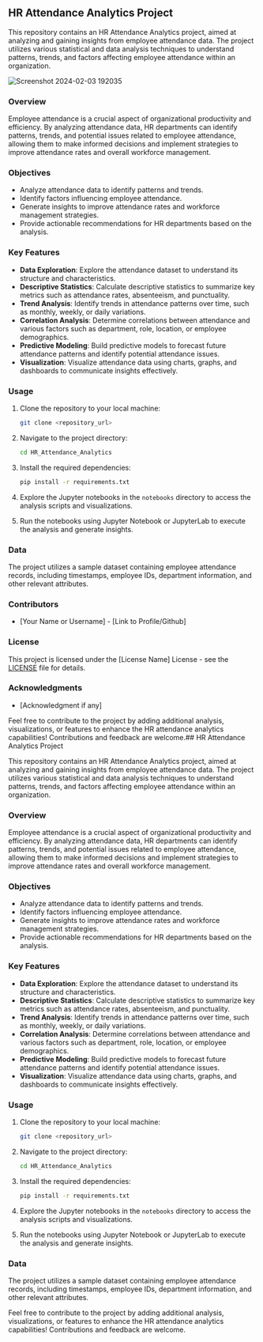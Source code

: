 ## HR Attendance Analytics Project

This repository contains an HR Attendance Analytics project, aimed at analyzing and gaining insights from employee attendance data. The project utilizes various statistical and data analysis techniques to understand patterns, trends, and factors affecting employee attendance within an organization.


![Screenshot 2024-02-03 192035](https://github.com/cphoenix-07/HR-Attendance-Analytics/assets/71826054/9bef190f-e8a1-4263-bbd3-fd2634f9f78a)


### Overview

Employee attendance is a crucial aspect of organizational productivity and efficiency. By analyzing attendance data, HR departments can identify patterns, trends, and potential issues related to employee attendance, allowing them to make informed decisions and implement strategies to improve attendance rates and overall workforce management.

### Objectives

- Analyze attendance data to identify patterns and trends.
- Identify factors influencing employee attendance.
- Generate insights to improve attendance rates and workforce management strategies.
- Provide actionable recommendations for HR departments based on the analysis.

### Key Features

- **Data Exploration**: Explore the attendance dataset to understand its structure and characteristics.
- **Descriptive Statistics**: Calculate descriptive statistics to summarize key metrics such as attendance rates, absenteeism, and punctuality.
- **Trend Analysis**: Identify trends in attendance patterns over time, such as monthly, weekly, or daily variations.
- **Correlation Analysis**: Determine correlations between attendance and various factors such as department, role, location, or employee demographics.
- **Predictive Modeling**: Build predictive models to forecast future attendance patterns and identify potential attendance issues.
- **Visualization**: Visualize attendance data using charts, graphs, and dashboards to communicate insights effectively.

### Usage

1. Clone the repository to your local machine:

    ```bash
    git clone <repository_url>
    ```

2. Navigate to the project directory:

    ```bash
    cd HR_Attendance_Analytics
    ```

3. Install the required dependencies:

    ```bash
    pip install -r requirements.txt
    ```

4. Explore the Jupyter notebooks in the `notebooks` directory to access the analysis scripts and visualizations.

5. Run the notebooks using Jupyter Notebook or JupyterLab to execute the analysis and generate insights.

### Data

The project utilizes a sample dataset containing employee attendance records, including timestamps, employee IDs, department information, and other relevant attributes.

### Contributors

- [Your Name or Username] - [Link to Profile/Github]

### License

This project is licensed under the [License Name] License - see the [LICENSE](LICENSE) file for details.

### Acknowledgments

- [Acknowledgment if any]

Feel free to contribute to the project by adding additional analysis, visualizations, or features to enhance the HR attendance analytics capabilities! Contributions and feedback are welcome.## HR Attendance Analytics Project

This repository contains an HR Attendance Analytics project, aimed at analyzing and gaining insights from employee attendance data. The project utilizes various statistical and data analysis techniques to understand patterns, trends, and factors affecting employee attendance within an organization.

### Overview

Employee attendance is a crucial aspect of organizational productivity and efficiency. By analyzing attendance data, HR departments can identify patterns, trends, and potential issues related to employee attendance, allowing them to make informed decisions and implement strategies to improve attendance rates and overall workforce management.

### Objectives

- Analyze attendance data to identify patterns and trends.
- Identify factors influencing employee attendance.
- Generate insights to improve attendance rates and workforce management strategies.
- Provide actionable recommendations for HR departments based on the analysis.

### Key Features

- **Data Exploration**: Explore the attendance dataset to understand its structure and characteristics.
- **Descriptive Statistics**: Calculate descriptive statistics to summarize key metrics such as attendance rates, absenteeism, and punctuality.
- **Trend Analysis**: Identify trends in attendance patterns over time, such as monthly, weekly, or daily variations.
- **Correlation Analysis**: Determine correlations between attendance and various factors such as department, role, location, or employee demographics.
- **Predictive Modeling**: Build predictive models to forecast future attendance patterns and identify potential attendance issues.
- **Visualization**: Visualize attendance data using charts, graphs, and dashboards to communicate insights effectively.

### Usage

1. Clone the repository to your local machine:

    ```bash
    git clone <repository_url>
    ```

2. Navigate to the project directory:

    ```bash
    cd HR_Attendance_Analytics
    ```

3. Install the required dependencies:

    ```bash
    pip install -r requirements.txt
    ```

4. Explore the Jupyter notebooks in the `notebooks` directory to access the analysis scripts and visualizations.

5. Run the notebooks using Jupyter Notebook or JupyterLab to execute the analysis and generate insights.

### Data

The project utilizes a sample dataset containing employee attendance records, including timestamps, employee IDs, department information, and other relevant attributes.



Feel free to contribute to the project by adding additional analysis, visualizations, or features to enhance the HR attendance analytics capabilities! Contributions and feedback are welcome.
